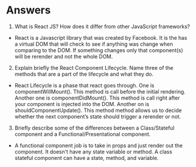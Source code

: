 # Answers

1. What is React JS? How does it differ from other JavaScript frameworks?
* React is a Javascript library that was created by Facebook.  It is the has a virtual DOM that will check to see if anything was change when comparing to the DOM.  If something changes only that component(s) will be rerender and not the whole DOM.

2. Explain briefly the React Component Lifecycle. Name three of the methods that are a part of the lifecycle and what they do.
* React Lifecycle is a phase that react goes through.  One is componentWillMount().  This method is call before the initial rendering.  Another one is componentDidMount().  This method is call right after your component is injected into the DOM.  Another on is shouldComponentUpdate().  This method method allows us to decide whether the next component’s state should trigger a rerender or not.

3. Briefly describe some of the differences between a Class/Stateful component and a Functional/Presentational component.
* A functional component job is to take in props and just render out the component.  It doesn't have any state variable or method.  A class stateful component can have a state, method, and variable.